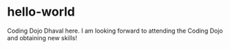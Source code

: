 # hello-world
Coding Dojo
Dhaval here. I am looking forward to attending the Coding Dojo and obtaining new skills!
